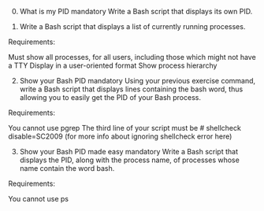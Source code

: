 0. What is my PID
mandatory
Write a Bash script that displays its own PID.

1. Write a Bash script that displays a list of currently running processes.

Requirements:

Must show all processes, for all users, including those which might not have a TTY
Display in a user-oriented format
Show process hierarchy

2. Show your Bash PID
mandatory
Using your previous exercise command, write a Bash script that displays lines containing the bash word, thus allowing you to easily get the PID of your Bash process.

Requirements:

You cannot use pgrep
The third line of your script must be # shellcheck disable=SC2009 (for more info about ignoring shellcheck error here)

3. Show your Bash PID made easy
mandatory
Write a Bash script that displays the PID, along with the process name, of processes whose name contain the word bash.

Requirements:

You cannot use ps


